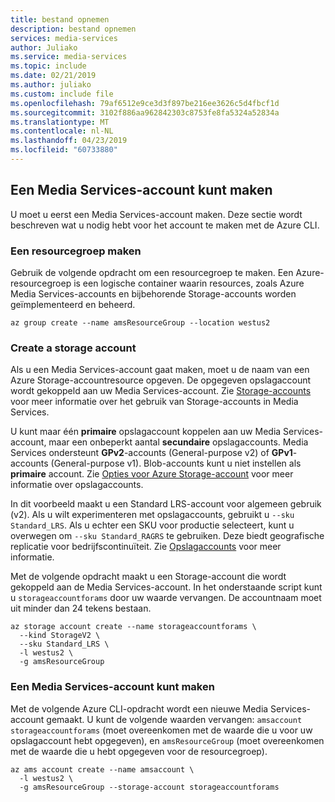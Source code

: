 ```yaml
---
title: bestand opnemen
description: bestand opnemen
services: media-services
author: Juliako
ms.service: media-services
ms.topic: include
ms.date: 02/21/2019
ms.author: juliako
ms.custom: include file
ms.openlocfilehash: 79af6512e9ce3d3f897be216ee3626c5d4fbcf1d
ms.sourcegitcommit: 3102f886aa962842303c8753fe8fa5324a52834a
ms.translationtype: MT
ms.contentlocale: nl-NL
ms.lasthandoff: 04/23/2019
ms.locfileid: "60733880"
---
```

## <a name="create-a-media-services-account"></a>Een Media Services-account kunt maken

U moet u eerst een Media Services-account maken. Deze sectie wordt beschreven wat u nodig hebt voor het account te maken met de Azure CLI.

### <a name="create-a-resource-group"></a>Een resourcegroep maken

Gebruik de volgende opdracht om een resourcegroep te maken. Een Azure-resourcegroep is een logische container waarin resources, zoals Azure Media Services-accounts en bijbehorende Storage-accounts worden geïmplementeerd en beheerd.

```azurecli
az group create --name amsResourceGroup --location westus2
```

### <a name="create-a-storage-account"></a>Create a storage account

Als u een Media Services-account gaat maken, moet u de naam van een Azure Storage-accountresource opgeven. De opgegeven opslagaccount wordt gekoppeld aan uw Media Services-account. Zie [Storage-accounts](../articles/media-services/latest/storage-account-concept.md) voor meer informatie over het gebruik van Storage-accounts in Media Services.

U kunt maar één **primaire** opslagaccount koppelen aan uw Media Services-account, maar een onbeperkt aantal **secundaire** opslagaccounts. Media Services ondersteunt **GPv2**-accounts (General-purpose v2) of **GPv1**-accounts (General-purpose v1). Blob-accounts kunt u niet instellen als **primaire** account. Zie [Opties voor Azure Storage-account](../articles/storage/common/storage-account-options.md) voor meer informatie over opslagaccounts. 

In dit voorbeeld maakt u een Standard LRS-account voor algemeen gebruik (v2). Als u wilt experimenteren met opslagaccounts, gebruikt u `--sku Standard_LRS`. Als u echter een SKU voor productie selecteert, kunt u overwegen om `--sku Standard_RAGRS` te gebruiken. Deze biedt geografische replicatie voor bedrijfscontinuïteit. Zie [Opslagaccounts](https://docs.microsoft.com/cli/azure/storage/account?view=azure-cli-latest) voor meer informatie.
 
Met de volgende opdracht maakt u een Storage-account die wordt gekoppeld aan de Media Services-account. In het onderstaande script kunt u `storageaccountforams` door uw waarde vervangen. De accountnaam moet uit minder dan 24 tekens bestaan.

```azurecli
az storage account create --name storageaccountforams \  
  --kind StorageV2 \
  --sku Standard_LRS \
  -l westus2 \
  -g amsResourceGroup
```

### <a name="create-a-media-services-account"></a>Een Media Services-account kunt maken

Met de volgende Azure CLI-opdracht wordt een nieuwe Media Services-account gemaakt. U kunt de volgende waarden vervangen: `amsaccount`  `storageaccountforams` (moet overeenkomen met de waarde die u voor uw opslagaccount hebt opgegeven), en `amsResourceGroup` (moet overeenkomen met de waarde die u hebt opgegeven voor de resourcegroep).

```azurecli
az ams account create --name amsaccount \
  -l westus2 \
  -g amsResourceGroup --storage-account storageaccountforams
```
